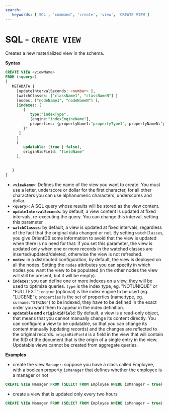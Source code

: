 ```yaml
---
search:
   keywords: ['SQL', 'command', 'create', 'view', 'CREATE VIEW']
---
```


# SQL - `CREATE VIEW`

Creates a new materialized view in the schema.

**Syntax**

```sql
CREATE VIEW <viewName> 
FROM (<query>) 
[ 
   METADATA {
     [updateIntervalSeconds: <number> ],
     [watchClasses: ["className1", "classNameN"] ] 
     [nodes: ["nodeName1", "nodeNameN"] ],
     [indexes: [
        {
           type:"indexType", 
           [engine:"indexEngineName"], 
           properties: {propertyName1:"propertyType1", propertyNameN:"propertyTypeN"}
        }*
      ]
     ]
     [
        updatable: (true | false), 
        originRidField: "fieldName"
     ],
     

   } 
]
```

- **`<viewName>`**: Defines the name of the view you want to create.  You must use a letter, underscore or dollar for the first character, for all other characters you can use alphanumeric characters, underscores and dollar.
- **`<query>`**: A SQL query whose results will be stored as the view content.
- **`updateIntervalSeconds`**: by default, a view content is updated at fixed intervals, re-executing the query. 
You can change this interval, setting this parameter
- **`watchClasses`**: by default, a view is updated at fixed intervals, regardless of the fact that the original data changed or not. 
By setting `watchClasses`, you give OrientDB some information to avoid that the view is updated when there is no need for that: if you
set this parameter, the view is updated only when one or more records in the watched classes are inserted/updated/deleted, otherwise the 
view is not refreshed.
- **`nodes`**: in a distributed configuration, by default, the view is deployed on all the nodes. Setting the `nodes` attributes you can specify
in which nodes you want the view to be populated (in the other nodes the view will still be present, but it will be empty).
- **`indexes`**: you can define one or more indexes on a view, they will be used to optimize queries. `type` is the index type, eg. "NOTUNIQUE" or 
"FULLTEXT"; `engine` (optional) is the index engine to be used (eg. "LUCENE"); `properties` is the set of properties (name:type, eg. `surname:"STRING"`) to be indexed, they have to 
be defined in the exact order you want them to appear in the index definition. 
- **`updatable` and `originRidField`**: By default, a view is a read-only object, that means that you cannot manually change its content directly.
You can configure a view to be updatable, so that you can change its content manually (updating records) and the changes are reflected to the original
records. `originRidField` is a field in the view that will contain the RID of the document that is the origin of a single entry in the view.
Updatable views cannot be created from aggregate queries.

**Examples**

- create the view `Manager`: suppose you have a class called Employee, with a boolean property `isManager` that defines whether the
employee is a manager or not

```SQL
CREATE VIEW Manager FROM (SELECT FROM Employee WHERE isManager = true)
```

- create a view that is updated only every two hours

```SQL
CREATE VIEW Manager FROM (SELECT FROM Employee WHERE isManager = true) METADATA {updateIntervalSeconds:2*60*60}
```

